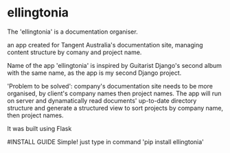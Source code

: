 ellingtonia
===========

The 'ellingtonia' is a documentation organiser.

an app created for Tangent Australia's documentation site, managing content structure by comany and project name.

Name of the app 'ellingtonia' is inspired by Guitarist Django's second album with the same name, as the app is my second Django project.

'Problem to be solved': company's documentation site needs to be more organised, by client's company names then project names. The app will run on server and dynamatically read documents' up-to-date directory structure and generate a structured view to sort projects by company name, then project names. 

It was built using Flask

#INSTALL GUIDE
Simple! just type in command 'pip install ellingtonia'
